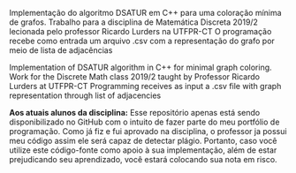 Implementação do algoritmo DSATUR em C++ para uma coloração mínima de grafos.
Trabalho para a disciplina de Matemática Discreta 2019/2 lecionada pelo professor Ricardo Lurders na UTFPR-CT
O programação recebe como entrada um arquivo .csv com a representação do grafo por meio de lista de adjacências


Implementation of DSATUR algorithm in C++ for minimal graph coloring.
Work for the Discrete Math class 2019/2 taught by Professor Ricardo Lurders at UTFPR-CT
Programming receives as input a .csv file with graph representation through list of adjacencies

<strong>Aos atuais alunos da disciplina:</strong> Esse repositório apenas está sendo disponibilizado no GitHub com o intuito de fazer parte do meu portfólio de programação. Como já fiz e fui aprovado na disciplina, o professor ja possui meu código assim ele será capaz de detectar plágio. Portanto, caso você utilize este código-fonte como apoio à sua implementação, além de estar prejudicando seu aprendizado, você estará colocando sua nota em risco.
